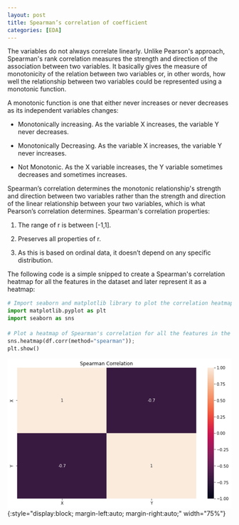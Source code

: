 ```yaml
---
layout: post
title: Spearman’s correlation of coefficient
categories: [EDA]
---
```


The variables do not always correlate linearly. Unlike Pearson's approach, Spearman's rank correlation measures the strength and direction of the association between two variables. It basically gives the measure of monotonicity of the relation between two variables or, in other words, how well the relationship between two variables could be represented using a monotonic function.

A monotonic function is one that either never increases or never decreases as its independent variables changes:

* Monotonically increasing. As the variable X increases, the variable Y never decreases.

* Monotonically Decreasing. As the variable X increases, the variable Y never increases.

* Not Monotonic. As the X variable increases, the Y variable sometimes decreases and sometimes increases.

Spearman’s correlation determines the monotonic relationship's strength and direction between two variables rather than the strength and direction of the linear relationship between your two variables, which is what Pearson’s correlation determines. Spearman's correlation properties:

1. The range of r is between [-1,1].

2. Preserves all properties of r.

3. As this is based on ordinal data, it doesn’t depend on any specific distribution.

The following code is a simple snipped to create a Spearman's correlation heatmap for all the features in the dataset and later represent it as a heatmap:

```python
# Import seaborn and matplotlib library to plot the correlation heatmap
import matplotlib.pyplot as plt
import seaborn as sns

# Plot a heatmap of Spearman's correlation for all the features in the dataset
sns.heatmap(df.corr(method="spearman"));
plt.show()
```

![placeholder](/images/spearman_heatmap.png){:style="display:block; margin-left:auto; margin-right:auto;"  width="75%"}
